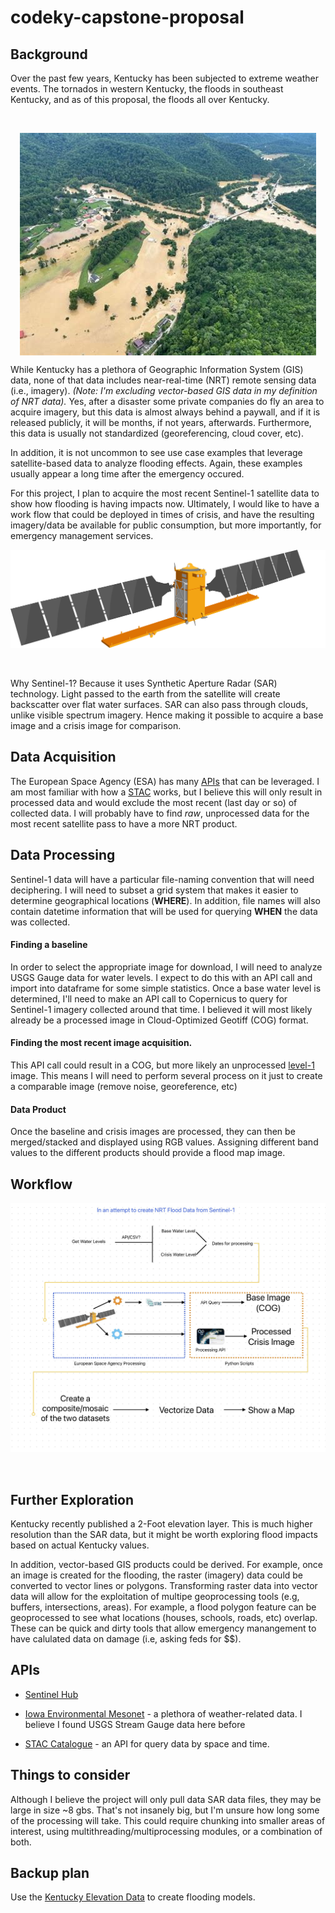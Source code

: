 # codeky-capstone-proposal

## Background

Over the past few years, Kentucky has been subjected to extreme weather events.  The tornados in western Kentucky, the floods in southeast Kentucky, and as of this proposal, the floods all over Kentucky. 

 <p><img src="images/flood2025.jpg" style="display: block; margin: auto;align: center;"></p>

While Kentucky has a plethora of Geographic Information System (GIS) data, none of that data includes near-real-time (NRT) remote sensing data (i.e., imagery).  *(Note: I'm excluding vector-based GIS data in my definition of NRT data).*  Yes, after a disaster some private companies do fly an area to acquire imagery, but this data is almost always behind a paywall, and if it is released publicly, it will be months, if not years, afterwards.  Furthermore, this data is usually not standardized (georeferencing, cloud cover, etc).  

In addition, it is not uncommon to see use case examples that leverage satellite-based data to analyze flooding effects.  Again, these examples usually appear a long time after the emergency occured.

For this project, I plan to acquire the most recent Sentinel-1 satellite data to show how flooding is having impacts now.  Ultimately, I would like to have a work flow that could be deployed in times of crisis, and have the resulting imagery/data be available for public consumption, but more importantly, for emergency management services.  

<p><img src="images/sat-icon.png" style = {"align": "center";}></img></p><br>

Why Sentinel-1?  Because it uses Synthetic Aperture Radar (SAR) technology.  Light passed to the earth from the satellite will create backscatter over flat water surfaces.  SAR can also pass through clouds, unlike visible spectrum imagery.  Hence making it possible to acquire a base image and a crisis image for comparison. 

## Data Acquisition

The European Space Agency (ESA) has many [APIs](https://dataspace.copernicus.eu/analyse/apis) that can be leveraged.  I am most familiar with how a [STAC](https://stacindex.org) works, but I believe this will only result in processed data and would exclude the most recent (last day or so) of collected data.  I will probably have to find *raw*, unprocessed data for the most recent satellite pass to have a more NRT product.

## Data Processing

Sentinel-1 data will have a particular file-naming convention that will need deciphering.  I will need to subset a grid system that makes it easier to determine geographical locations (**WHERE**).  In addition, file names will also contain datetime information that will be used for querying **WHEN** the data was collected.  

#### Finding a baseline

In order to select the appropriate image for download, I will need to analyze USGS Gauge data for water levels.  I expect to do this with an API call and import into dataframe for some simple statistics.  Once a base water level is determined, I'll need to make an API call to Copernicus to query for Sentinel-1 imagery collected around that time.  I believed it will most likely already be a processed image in Cloud-Optimized Geotiff (COG) format. 

#### Finding the most recent image acquisition.

This API call could result in a COG, but more likely an unprocessed [level-1](https://sentiwiki.copernicus.eu/web/s1-processing) image.  This means I will need to perform several process on it just to create a comparable image (remove noise, georeference, etc)

#### Data Product

Once the baseline and crisis images are processed, they can then be merged/stacked and displayed using RGB values.  Assigning different band values to the different products should provide a flood map image.

## Workflow

<p><img src="images/flowchart.jpg" style = {align: center;}></img></p><br>

## Further Exploration

Kentucky recently published a 2-Foot elevation layer.  This is much higher resolution than the SAR data, but it might be worth exploring flood impacts based on actual Kentucky values.  

In addition, vector-based GIS products could be derived.  For example, once an image is created for the flooding, the raster (imagery) data could be converted to vector lines or polygons.  Transforming raster data into vector data will allow for the exploitation of multipe geoprocessing tools (e.g, buffers, intersections, areas).  For example, a flood polygon feature can be geoprocessed to see what locations (houses, schools, roads, etc) overlap.  These can be quick and dirty tools that allow emergency manangement to have calulated data on damage (i.e, asking feds for $$).  

## APIs

 - [Sentinel Hub](https://documentation.dataspace.copernicus.eu/APIs/SentinelHub/Process.html)
 
 - [Iowa Environmental Mesonet](https://mesonet.agron.iastate.edu/api/) - a plethora of weather-related data.  I believe I found USGS Stream Gauge data here before

 - [STAC Catalogue](https://documentation.dataspace.copernicus.eu/APIs/SentinelHub/Catalog.html) - an API for query data by space and time.  

 ## Things to consider

 Although I believe the project will only pull data SAR data files, they may be large in size ~8 gbs.  That's not insanely big, but I'm unsure how long some of the processing will take.  This could require chunking into smaller areas of interest, using multithreading/multiprocessing modules, or a combination of both.

 ## Backup plan

 Use the [Kentucky Elevation Data](https://tiles.arcgis.com/tiles/ghsX9CKghMvyYjBU/arcgis/rest/services/Ky_DEM_KYAPED_Phase2_WM/ImageServer) to create flooding models.  
